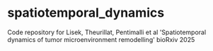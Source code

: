 # spatiotemporal_dynamics
Code repository for Lisek, Theurillat, Pentimalli et al 'Spatiotemporal dynamics of tumor microenvironment remodelling' bioRxiv 2025
